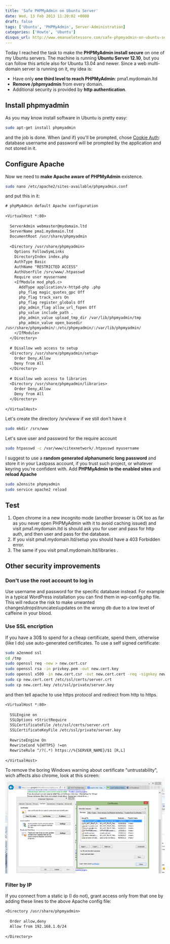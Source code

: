 ```yaml
---
title: 'Safe PHPMyAdmin on Ubuntu Server'
date: Wed, 13 Feb 2013 11:20:02 +0000
draft: false
tags: ['Ubuntu', 'PHPMyAdmin', Server-Administration]
categories: ['Howto', 'Ubuntu']
disqus_url: http://www.emanueletessore.com/safe-phpmyadmin-on-ubuntu-server/
---
```


Today I reached the task to make the **PHPMyAdmin install secure** on one of my Ubuntu servers. The machine is
running **Ubuntu Server 12.10**, but you can follow this article also for Ubuntu 13.04 and newer. Since a web
multi-domain server is running on it, my idea is:

* Have only **one third level to reach PHPMyAdmin**: pma1.mydomain.ltd
* **Remove /phpmyadmin** from every domain.
* Additional security is provided by **http authentication**.

## Install phpmyadmin

As you may know install software in Ubuntu is pretty easy:

```bash
sudo apt-get install phpmyadmin
```

and the job is done. When (and if) you'll be prompted,
chose [Cookie Auth](http://wiki.phpmyadmin.net/pma/Auth_types#cookie "PHPMyAdmin Cookie Auth"): database username and
password will be prompted by the application and not stored in it.

## Configure Apache

Now we need to **make Apache aware of PHPMyAdmin** existence.

```bash
sudo nano /etc/apache2/sites-available/phpmyadmin.conf
```

and put this in it:

```apacheconf
# phpMyAdmin default Apache configuration

<VirtualHost *:80>

  ServerAdmin webmaster@mydomain.ltd
  ServerName pma1.mydomain.ltd
  DocumentRoot /usr/share/phpmyadmin

  <Directory /usr/share/phpmyadmin>
    Options FollowSymLinks
    DirectoryIndex index.php
    AuthType Basic
    AuthName "RESTRICTED ACCESS"
    AuthUserFile /srv/www/.htpasswd
    Require user myusername
    <IfModule mod_php5.c>
      AddType application/x-httpd-php .php
      php_flag magic_quotes_gpc Off
      php_flag track_vars On
      php_flag register_globals Off
      php_admin_flag allow_url_fopen Off
      php_value include_path .
      php_admin_value upload_tmp_dir /var/lib/phpmyadmin/tmp
      php_admin_value open_basedir /usr/share/phpmyadmin/:/etc/phpmyadmin/:/var/lib/phpmyadmin/
    </IfModule>
  </Directory>

  # Disallow web access to setup
  <Directory /usr/share/phpmyadmin/setup>
    Order Deny,Allow
    Deny from All
  </Directory>

  # Disallow web access to libraries
  <Directory /usr/share/phpmyadmin/libraries>
    Order Deny,Allow
    Deny from All
  </Directory>

</VirtualHost>
```

Let's create the directory /srv/www if we still don't have it

```bash
sudo mkdir /srv/www
```

Let's save user and password for the require account

```bash
sudo htpasswd -c /var/www/citexnetwork/.htpasswd myusername
```

I suggest to use a **random generated alphanumeric long password** and store it in your Lastpass account, if you
trust such project, or whatever keyring you're confident with. Add **PHPMyAdmin to the enabled sites** and **reload
Apache**

```bash
sudo a2ensite phpmyadmin
sudo service apache2 reload
```

## Test

1. Open chrome in a new incognito mode (another browser is OK too as far as you never open PHPMyAdmin with it to avoid
   caching issued) and visit pma1.mydomain.ltd is should ask you for user and pass for http auth, and then user and pass
   for the database.
2. If you visit pma1.mydomain.ltd/setup you should have a 403 Forbidden error.
3. The same if you visit pma1.mydomain.ltd/libraries .

## Other security improvements

### Don't use the root account to log in

Use username and password for the specific database instead. For example in a typical WordPress installation you can
find them in wp-config.php file. This will reduce the risk to make unwanted changes\\drops\\truncates\\updates on the
wrong db due to a low level of caffeine in your blood.

### Use SSL encription

If you have a 30$ to spend for a cheap certificate, spend them, otherwise (like I do) use auto-generated certificates.
To use a self signed certificate:

```bash
sudo a2enmod ssl
cd /tmp
sudo openssl req -new > new.cert.csr
sudo openssl rsa -in privkey.pem -out new.cert.key
sudo openssl x509 -in new.cert.csr -out new.cert.cert -req -signkey new.cert.key -days 1825
sudo cp new.cert.cert /etc/ssl/certs/server.crt
sudo cp new.cert.key /etc/ssl/private/server.key
```

and then tell apache to use https protocol and redirect from http to https.

```apacheconf
<VirtualHost *:80>

  SSLEngine on
  SSLOptions +StrictRequire
  SSLCertificateFile /etc/ssl/certs/server.crt
  SSLCertificateKeyFile /etc/ssl/private/server.key

  RewriteEngine On
  RewriteCond %{HTTPS} !=on
  RewriteRule ^/?(.*) https://%{SERVER_NAME}/$1 [R,L]

</VirtualHost>
```

To remove the boring Windows warning about certificate "untrustability", wich affects also chrome, look at this screen:
![IMG_08022013_173047](IMG_08022013_173047.png)

### Filter by IP

If you connect from a static ip (I do not), grant access only from that one by adding these lines to the above Apache
config file:

```apacheconf
<Directory /usr/share/phpmyadmin>

  Order allow,deny
  Allow from 192.168.1.0/24

</Directory>
```